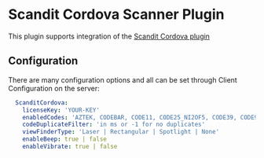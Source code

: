 # Scandit Cordova Scanner Plugin

This plugin supports integration of the [Scandit Cordova plugin](https://docs.scandit.com/data-capture-sdk/cordova/add-sdk.html)

## Configuration

There are many configuration options and all can be set through Client Configuration on the server:

```yaml
  ScanditCordova:
    licenseKey: 'YOUR-KEY'
    enabledCodes: 'AZTEK, CODEBAR, CODE11, CODE25_NI2OF5, CODE39, CODE93, CODE128, EAN8, GS1DATABAR, MAXICODE, MSI_PLESSEY, PDF417, QRCODE, RM4SCC, UPCA, UPCE'
    codeDuplicateFilter: 'in ms or -1 for no duplicates'
    viewFinderType: 'Laser | Rectangular | Spotlight | None'
    enableBeep: true | false
    enableVibrate: true | false
``` 